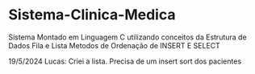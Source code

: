 # Sistema-Clinica-Medica

Sistema Montado em Linguagem C utilizando conceitos da Estrutura de Dados
Fila e Lista
Metodos de Ordenação de INSERT E SELECT 

 
19/5/2024 Lucas: Criei a lista. Precisa de um insert sort dos pacientes 
